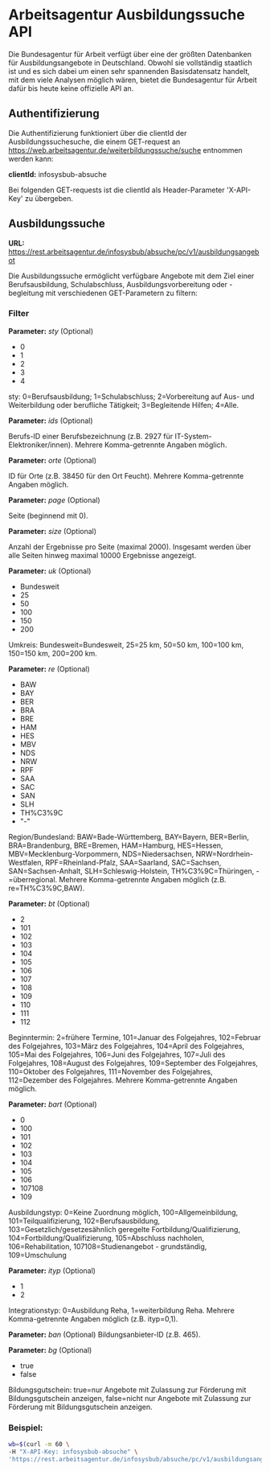 # Arbeitsagentur Ausbildungssuche API 
Die Bundesagentur für Arbeit verfügt über eine der größten Datenbanken für Ausbildungsangebote in Deutschland. Obwohl sie vollständig staatlich ist und es sich dabei um einen sehr spannenden Basisdatensatz handelt, mit dem viele Analysen möglich wären, bietet die Bundesagentur für Arbeit dafür bis heute keine offizielle API an.


## Authentifizierung

Die Authentifizierung funktioniert über die clientId der Ausbildungssuchesuche, die einem GET-request an https://web.arbeitsagentur.de/weiterbildungssuche/suche entnommen werden kann:

**clientId:** infosysbub-absuche

Bei folgenden GET-requests ist die clientId als Header-Parameter 'X-API-Key' zu übergeben.


## Ausbildungssuche

**URL:** https://rest.arbeitsagentur.de/infosysbub/absuche/pc/v1/ausbildungsangebot
	

Die Ausbildungssuche ermöglicht verfügbare Angebote mit dem Ziel einer Berufsausbildung, Schulabschluss, Ausbildungsvorbereitung oder -begleitung mit verschiedenen GET-Parametern zu filtern:


### Filter


**Parameter:** *sty*  (Optional)
- 0
- 1
- 2
- 3
- 4

sty: 0=Berufsausbildung; 1=Schulabschluss; 2=Vorbereitung auf Aus- und Weiterbildung oder berufliche Tätigkeit; 3=Begleitende Hilfen; 4=Alle.


**Parameter:** *ids*  (Optional)

Berufs-ID einer Berufsbezeichnung (z.B. 2927 für IT-System-Elektroniker/innen). Mehrere Komma-getrennte Angaben möglich.


**Parameter:** *orte*  (Optional)

ID für Orte (z.B. 38450 für den Ort Feucht). Mehrere Komma-getrennte Angaben möglich.


**Parameter:** *page* (Optional)

Seite (beginnend mit 0).


**Parameter:** *size* (Optional)

Anzahl der Ergebnisse pro Seite (maximal 2000). Insgesamt werden über alle Seiten hinweg maximal 10000 Ergebnisse angezeigt.


**Parameter:** *uk* (Optional)
- Bundesweit
- 25
- 50
- 100
- 150
- 200

Umkreis:  Bundesweit=Bundesweit, 25=25 km, 50=50 km, 100=100 km, 150=150 km, 200=200 km.

**Parameter:** *re*  (Optional)

- BAW
- BAY
- BER
- BRA
- BRE
- HAM
- HES
- MBV
- NDS
- NRW
- RPF
- SAA
- SAC
- SAN
- SLH
- TH%C3%9C
- "-"

Region/Bundesland: BAW=Bade-Württemberg, BAY=Bayern, BER=Berlin, BRA=Brandenburg, BRE=Bremen, HAM=Hamburg, HES=Hessen, MBV=Mecklenburg-Vorpommern, NDS=Niedersachsen, NRW=Nordrhein-Westfalen, RPF=Rheinland-Pfalz, SAA=Saarland, SAC=Sachsen, SAN=Sachsen-Anhalt, SLH=Schleswig-Holstein, TH%C3%9C=Thüringen, -=überregional. Mehrere Komma-getrennte Angaben möglich (z.B. re=TH%C3%9C,BAW).

**Parameter:** *bt* (Optional)
- 2
- 101
- 102
- 103
- 104
- 105
- 106
- 107
- 108
- 109
- 110
- 111
- 112

Beginntermin: 2=frühere Termine, 101=Januar des Folgejahres, 102=Februar des Folgejahres, 103=März des Folgejahres, 104=April des Folgejahres, 105=Mai des Folgejahres, 106=Juni des Folgejahres, 107=Juli des Folgejahres, 108=August des Folgejahres, 109=September des Folgejahres, 110=Oktober des Folgejahres, 111=November des Folgejahres, 112=Dezember des Folgejahres. Mehrere Komma-getrennte Angaben möglich.


**Parameter:** *bart* (Optional)
- 0 
- 100 
- 101
- 102
- 103 
- 104 
- 105
- 106 
- 107108
- 109

Ausbildungstyp: 0=Keine Zuordnung möglich, 100=Allgemeinbildung, 101=Teilqualifizierung, 102=Berufsausbildung, 103=Gesetzlich/gesetzesähnlich geregelte Fortbildung/Qualifizierung, 104=Fortbildung/Qualifizierung, 105=Abschluss nachholen, 106=Rehabilitation,  107108=Studienangebot - grundständig, 109=Umschulung


**Parameter:** *ityp* (Optional)
- 1
- 2

Integrationstyp: 0=Ausbildung Reha, 1=weiterbildung Reha. Mehrere Komma-getrennte Angaben möglich (z.B. ityp=0,1).


**Parameter:** *ban* (Optional)
Bildungsanbieter-ID (z.B. 465). 


**Parameter:** *bg* (Optional)
- true
- false

Bildungsgutschein: true=nur Angebote mit Zulassung zur Förderung mit Bildungsgutschein anzeigen, false=nicht nur Angebote mit Zulassung zur Förderung mit Bildungsgutschein anzeigen.


### Beispiel:

```bash
wb=$(curl -m 60 \
-H "X-API-Key: infosysbub-absuche" \
'https://rest.arbeitsagentur.de/infosysbub/absuche/pc/v1/ausbildungsangebot?bart=101&sty=0')
```
